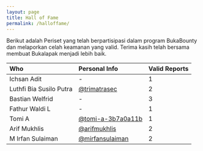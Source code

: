 ```yaml
---
layout: page
title: Hall of Fame
permalink: /halloffame/
---
```


Berikut adalah Periset yang telah berpartisipasi dalam program BukaBounty dan melaporkan celah keamanan yang valid.
Terima kasih telah bersama membuat Bukalapak menjadi lebih baik.

| Who | Personal Info | Valid Reports |
|:---|:---|:---|
| Ichsan Adit | - | 1 |
| Luthfi Bia Susilo Putra | [@trimatrasec](https://medium.com/@trimatrasec) | 2 |
| Bastian Welfrid | - | 3 |
| Fathur Waldi L | - | 1 |
| Tomi A | [@tomi-a-3b7a0a11b](https://www.linkedin.com/in/tomi-a-3b7a0a11b/) | 1 |
| Arif Mukhlis | [@arifmukhlis](https://medium.com/@arifmukhlis) | 2 |
| M Irfan Sulaiman | [@mirfansulaiman](https://linkedin.com/in/mirfansulaiman/) | 2 |
